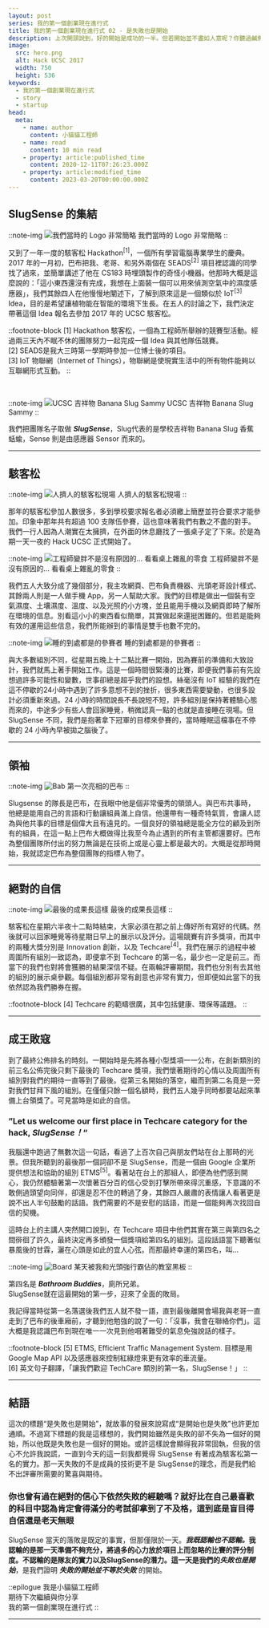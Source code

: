 ```yaml
---
layout: post
series: 我的第一個創業現在進行式
title: 我的第一個創業現在進行式 02 - 是失敗也是開始
description: 上次開頭說到，好的開始是成功的一半。但若開始並不盡如人意呢？你聽過鹹魚大翻身或是麻雀變鳳凰的説法嗎，也許失敗的開始才是成功的那另一半。 今天和大家分享我們的開始，也是小貓貓工程師和SproutLabs夥伴們所經歷的失敗的開始。
image:
  src: hero.png
  alt: Hack UCSC 2017
  width: 750
  height: 536
keywords: 
  - 我的第一個創業現在進行式
  - story
  - startup
head:
  meta:
    - name: author
      content: 小貓貓工程師
    - name: read
      content: 10 min read
    - property: article:published_time
      content: 2020-12-11T07:26:23.000Z
    - property: article:modified_time
      content: 2023-03-20T00:00:00.000Z
---
```


## SlugSense 的集結

::note-img
![我們當時的 Logo 非常簡略](slugsense.png)
我們當時的 Logo 非常簡略
::

又到了一年一度的駭客松 Hackathon<sup>\[1\]</sup>，一個所有學習電腦專業學生的慶典。2017 年的一月初，巴布把我、老哥、和另外兩個在 SEADS<sup>\[2\]</sup> 項目裡認識的同學找了過來，並簡單講述了他在 CS183 時埋頭製作的奇怪小機器。他那時大概是這麼說的：「這小東西還沒有完成，我想在上面裝一個可以用來偵測空氣中的濕度感應器」，我們其餘四人在他慢慢地闡述下，了解到原來這是一個類似於 IoT<sup>\[3\]</sup> Idea，目的是希望讓植物能在智能的環境下生長。在五人的討論之下，我們決定帶著這個 Idea 報名去參加 2017 年的 UCSC 駭客松。

::footnote-block
\[1\] Hackathon 駭客松，一個為工程師所舉辦的競賽型活動。經過兩三天內不眠不休的團隊努力一起完成一個 Idea 與其他隊伍競賽。  
\[2\] SEADS是我大三時第一學期時參加一位博士後的項目。  
\[3\] IoT 物聯網（Internet of Things），物聯網是使現實生活中的所有物件能夠以互聯網形式互動。
::

<br />

::note-img
![UCSC 吉祥物 Banana Slug Sammy](sammy.png)
UCSC 吉祥物 Banana Slug Sammy
::

我們把團隊名子取做 **_SlugSense_**，Slug代表的是學校吉祥物 Banana Slug 香蕉蛞蝓，Sense 則是由感應器 Sensor 而來的。

---

## 駭客松

::note-img
![人擠人的駭客松現場](crowd.jpeg)
人擠人的駭客松現場
::

那年的駭客松參加人數很多，多到學校要求報名者必須繳上簡歷並符合要求才能參加。印象中那年共有超過 100 支隊伍參賽，這也意味著我們有數之不盡的對手。我們一行人因為人潮實在太擁擠，在外面的休息廳找了一張桌子定了下來。於是為期一天一夜的 Hack UCSC 正式開始了。

::note-img
![工程師變胖不是沒有原因的... 看看桌上雜亂的零食](hackathon.png)
工程師變胖不是沒有原因的... 看看桌上雜亂的零食
::

我們五人大致分成了幾個部分，我主攻網頁、巴布負責機器、光頭老哥設計樣式、其餘兩人則是一人做手機 App，另一人幫助大家。我們的目標是做出一個裝有空氣濕度、土壤濕度、溫度、以及光照的小方塊，並且能用手機以及網頁即時了解所在環境的信息。別看這小小的東西看似簡單，其實做起來還挺困難的。但若是能夠有效的運用這些信息，我們所能辦到的事情是雙手也數不完的。

::note-img
![睡的到處都是的參賽者](sleep.jpeg)
睡的到處都是的參賽者
::

與大多數組別不同，從星期五晚上十二點比賽一開始，因為賽前的準備和大致設計，我們就馬上著手開始工作。這是一個時間很緊湊的比賽，即便我們事前有先設想過許多可能性和變數，世事卻總是超乎我們的設想。絲毫沒有 IoT 經驗的我們在這不停歇的24小時中遇到了許多意想不到的挫折，很多東西需要變動，也很多設計必須重新來過。24 小時的時間說長不長說短不短，許多組別是保持著體驗心態而來的，中途多少有些人會回家睡覺，稍微認真一點的也就是直接睡在現場。但 SlugSense 不同，我們是抱著拿下冠軍的目標來參賽的，當時睡眠這檔事在不停歇的 24 小時內早被拋之腦後了。

---

## 領袖

::note-img
![Bab](bab.jpeg)
第一次亮相的巴布
::

Slugsense 的隊長是巴布，在我眼中他是個非常優秀的領頭人。與巴布共事時，他總是能用自己的言語和行動讓組員滿上自信。他還帶有一種奇特氣質，會讓人認為與他共事的目標是個偉大且有遠見的。一個良好的領袖總是能全方位的顧及到所有的組員，在這一點上巴布大概做得比我至今為止遇到的所有主管都還要好。巴布為整個團隊所付出的努力無論是在技術上或是心靈上都是最大的。大概是從那時開始，我就認定巴布為整個團隊的指標人物了。

---

## 絕對的自信

::note-img
![最後的成果長這樣](demo.png)
最後的成果長這樣
::

駭客松在星期六半夜十二點時結束，大家必須在那之前上傳好所有寫好的代碼。然後就可以回家睡覺等待星期日早上的展示以及評分。這場競賽有許多獎項，而其中的兩種大獎分別是 Innovation 創新，以及 Techcare<sup>\[4\]</sup>。我們在展示的過程中被周圍所有組別一致認為，即便拿不到 Techcare 的第一名，最少也一定是前三。而當下的我們也對將會獲勝的結果深信不疑。在兩輪評審期間，我們也分別有去其他的組別的展示桌參觀。每個組別都非常有創意也非常有實力，但即便如此當下的我依然認為我們勝券在握。

::footnote-block
\[4\] Techcare 的範疇很廣，其中包括健康、環保等議題。
::

---

## 成王敗寇

到了最終公佈排名的時刻。一開始時是先將各種小型獎項一一公布，在創新類別的前三名公佈完後只剩下最後的 Techcare 獎項，我們懷著期待的心情以及周圍所有組別對我們的期待一直等到了最後。從第三名開始的落空，繼而到第二名竟是一旁對我們甘拜下風的組別。在僅僅只餘一個名額時，我們五人幾乎同時都要站起來準備上台領獎了。可見當時是如此的自信。

### ”Let us welcome our first place in Techcare category for the hack, _**SlugSense！**_“

我腦還中跑過了無數次這一句話，看過了上百次自己與朋友們站在台上那時的光景。但我所聽到的最後那一個詞卻不是 SlugSense，而是一個由 Google 企業所提供想法和協助的組別 ETMS<sup>\[5\]</sup>。看著站在台上的那組人，即便為他們感到開心，我仍然體驗著第一次懷著百分百的信心受到打擊所帶來得沉重感，下意識的不敢側過頭望向同伴，卻還是忍不住的轉過了身，其餘四人嚴肅的表情讓人看著更是說不出人半句鼓勵的話語。我們需要的不是安慰的話語，而是一個能夠再次找回自信的契機。

這時台上的主講人突然開口說到，在 Techcare 項目中他們其實在第三與第四名之間徘徊了許久，最終決定再多頒發一個獎項給第四名的組別。這段話語當下聽著似暴風後的甘霖，灑在心頭是如此的宜人心弦。而那最終幸運的第四名，叫...

::note-img
![Board](board.jpeg)
某天被我和光頭強行霸佔的教室黑板
::

第四名是 **_Bathroom Buddies_**，廁所兄弟。  
SlugSense就在這最開始的第一步，迎來了全面的敗局。

我記得當時從第一名落選後我們五人就不發一語，直到最後離開會場我與老哥一直走到了巴布的後車廂前，才聽到他勉強的說了一句：「沒事，我會在聯絡你們」。這大概是我認識巴布到現在唯一一次見到他咽著難受的氣息免強說話的樣子。

::footnote-block
\[5\] ETMS, Efficient Traffic Management System. 目標是用 Google Map API 以及感應器來控制紅綠燈來更有效率的車流量。  
\[6\] 英文句子翻譯，「讓我們歡迎 TechCare 類別的第一名，SlugSense！」
::

---

## 結語

這次的標題“是失敗也是開始”，就故事的發展來說寫成“是開始也是失敗”也許更加通順。不過寫下標題的我是這樣想的，我們開始雖然是失敗的卻不失為一個好的開始，所以他既是失敗也是一個好的開始。或許這樣說會顯得我非常固執，但我的信心不允許我說謊，一直到今天的這一刻我都覺得 SlugSense 有著成為駭客松第一名的實力。那一天失敗的不是成員的技術更不是 SlugSense的理念，而是我們給不出評審所需要的驚喜與期待。

### 你也曾有過在絕對的信心下依然失敗的經驗嗎？就好比在自己最喜歡的科目中認為肯定會得滿分的考試卻拿到了不及格，這到底是盲目得自信還是老天無眼

SlugSense 當天的落敗是既定的事實，但那僅限於一天。**_我既認輸也不認輸。_**我認輸的是那一天準備不夠充分，將過多的心力放於項目上而忽略的比賽的評分制度。不認輸的是隊友的實力以及SlugSense的潛力。這一天是我們的**_失敗也是開始_**，是我們證明 **_失敗的開始並不等於失敗_** 的開始。

::epilogue
我是小貓貓工程師<br/>
期待下次繼續與你分享<br/>
我的第一個創業現在進行式
::

---
